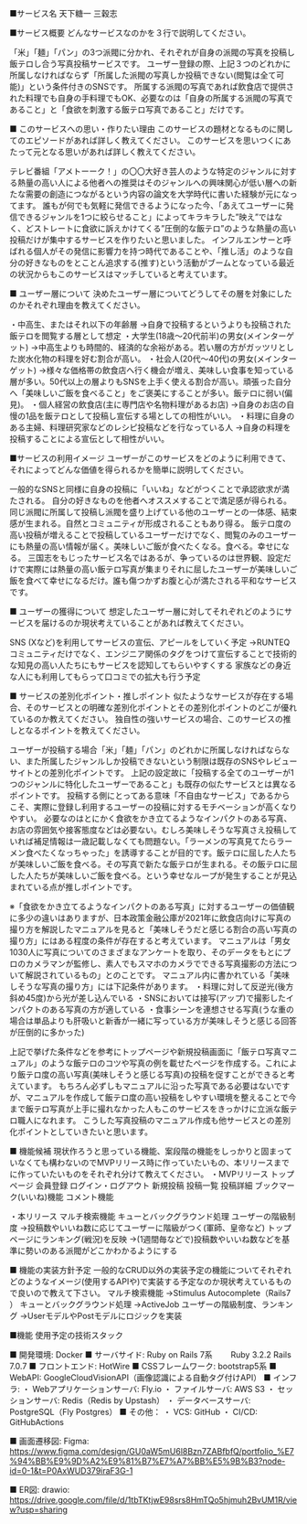 ■サービス名
天下糖一 三穀志

■サービス概要
どんなサービスなのかを３行で説明してください。

「米」「麺」「パン」の3つ派閥に分かれ、それぞれが自身の派閥の写真を投稿し飯テロし合う写真投稿サービスです。
ユーザー登録の際、上記３つのどれかに所属しなければならず「所属した派閥の写真しか投稿できない(閲覧は全て可能)」という条件付きのSNSです。
所属する派閥の写真であれば飲食店で提供された料理でも自身の手料理でもOK、必要なのは「自身の所属する派閥の写真であること」と「食欲を刺激する飯テロ写真であること」だけです。

■ このサービスへの思い・作りたい理由
このサービスの題材となるものに関してのエピソードがあれば詳しく教えてください。
このサービスを思いつくにあたって元となる思いがあれば詳しく教えてください。

テレビ番組「アメトーーク！」の〇〇大好き芸人のような特定のジャンルに対する熱量の高い人による他者への推奨はそのジャンルへの興味関心が低い層への新たな需要の創造につながるという内容の論文を大学時代に書いた経験が元になってます。
誰もが何でも気軽に発信できるようになった今、「あえてユーザーに発信できるジャンルを1つに絞らせること」によってキラキラした”映え”ではなく、どストレートに食欲に訴えかけてくる”圧倒的な飯テロ”のような熱量の高い投稿だけが集中するサービスを作りたいと思いました。
インフルエンサーと呼ばれる個人がその発信に影響力を持つ時代であることや、「推し活」のような自分の好きなものをとことん追求する(推す)という活動がブームとなっている最近の状況からもこのサービスはマッチしていると考えています。

■ ユーザー層について
決めたユーザー層についてどうしてその層を対象にしたのかそれぞれ理由を教えてください。

・中高生、またはそれ以下の年齢層
→自身で投稿するというよりも投稿された飯テロを閲覧する層として想定
・大学生(18歳〜20代前半)の男女(メインターゲット)
→中高生よりも時間的、経済的な余裕がある。若い層の方がガッツリとした炭水化物の料理を好む割合が高い。
・社会人(20代〜40代)の男女(メインターゲット)
→様々な価格帯の飲食店へ行く機会が増え、美味しい食事を知っている層が多い。50代以上の層よりもSNSを上手く使える割合が高い。頑張った自分へ「美味しいご飯を食べること」をご褒美にすることが多い。飯テロに弱い(偏見)。
・個人経営の飲食店(主に専門店や名物料理があるお店)
→自身のお店の自慢の1品を飯テロとして投稿し宣伝する場としての相性がいい。
・料理に自身のある主婦、料理研究家などのレシピ投稿などを行なっている人
→自身の料理を投稿することによる宣伝として相性がいい。

■サービスの利用イメージ
ユーザーがこのサービスをどのように利用できて、それによってどんな価値を得られるかを簡単に説明してください。

一般的なSNSと同様に自身の投稿に「いいね」などがつくことで承認欲求が満たされる。
自分の好きなものを他者へオススメすることで満足感が得られる。
同じ派閥に所属して投稿し派閥を盛り上げている他のユーザーとの一体感、結束感が生まれる。自然とコミュニティが形成されることもあり得る。
飯テロ度の高い投稿が増えることで投稿しているユーザーだけでなく、閲覧のみのユーザーにも熱量の高い情報が届く。美味しいご飯が食べたくなる。食べる。幸せになる。
三国志をもじったサービス名ではあるが、争っているのは世界観、設定だけで実際には熱量の高い飯テロ写真が集まりそれに屈したユーザーが美味しいご飯を食べて幸せになるだけ。誰も傷つかずお腹と心が満たされる平和なサービスです。

■ ユーザーの獲得について
想定したユーザー層に対してそれぞれどのようにサービスを届けるのか現状考えていることがあれば教えてください。

SNS (Xなど)を利用してサービスの宣伝、アピールをしていく予定
→RUNTEQコミュニティだけでなく、エンジニア関係のタグをつけて宣伝することで技術的な知見の高い人たちにもサービスを認知してもらいやすくする
家族などの身近な人にも利用してもらって口コミでの拡大も行う予定

■ サービスの差別化ポイント・推しポイント
似たようなサービスが存在する場合、そのサービスとの明確な差別化ポイントとその差別化ポイントのどこが優れているのか教えてください。
独自性の強いサービスの場合、このサービスの推しとなるポイントを教えてください。

ユーザーが投稿する場合「米」「麺」「パン」のどれかに所属しなければならない、また所属したジャンルしか投稿できないという制限は既存のSNSやレビューサイトとの差別化ポイントです。
上記の設定故に「投稿する全てのユーザーが1つのジャンルに特化したユーザーであること」も既存の似たサービスとは異なるポイントです。
投稿する側にとってある意味「不自由なサービス」であるからこそ、実際に登録し利用するユーザーの投稿に対するモチベーションが高くなりやすい。
必要なのはとにかく食欲をかき立てるようなインパクトのある写真、お店の雰囲気や接客態度などは必要ない。むしろ美味しそうな写真さえ投稿していれば補足情報は一歳記載しなくても問題ない。「ラーメンの写真見てたらラーメン食べたくなっちゃった」を誘導することが目的です。飯テロに屈した人たちが美味しいご飯を食べる。その写真で新たな飯テロが生まれる。その飯テロに屈した人たちが美味しいご飯を食べる。という幸せなループが発生することが見込まれている点が推しポイントです。

※「食欲をかき立てるようなインパクトのある写真」に対するユーザーの価値観に多少の違いはありますが、日本政策金融公庫が2021年に飲食店向けに写真の撮り方を解説したマニュアルを見ると「美味しそうだと感じる割合の高い写真の撮り方」にはある程度の条件が存在すると考えています。
マニュアルは「男女1030人に写真についてのさまざまなアンケートを取り、そのデータをもとにプロのカメラマンが監修し、素人でもスマホのカメラでできる写真撮影の方法について解説されているもの」とのことです。
マニュアル内に書かれている「美味しそうな写真の撮り方」には下記条件があります。
・料理に対して反逆光(後方斜め45度)から光が差し込んでいる
・SNSにおいては接写(アップ)で撮影したインパクトのある写真の方が適している
・食事シーンを連想させる写真(うな重の場合は単品よりも肝吸いと新香が一緒に写っている方が美味しそうと感じる回答が圧倒的に多かった)

上記で挙げた条件などを参考にトップページや新規投稿画面に「飯テロ写真マニュアル」のような飯テロのコツや写真の例を載せたページを作成する。これにより飯テロ度の高い写真(美味しそうと感じる写真)の投稿を促すことができると考えています。
もちろん必ずしもマニュアルに沿った写真である必要はないですが、マニュアルを作成して飯テロ度の高い投稿をしやすい環境を整えることで今まで飯テロ写真が上手に撮れなかった人もこのサービスをきっかけに立派な飯テロ職人になれます。
こうした写真投稿のマニュアル作成も他サービスとの差別化ポイントとしていきたいと思います。

■ 機能候補
現状作ろうと思っている機能、案段階の機能をしっかりと固まっていなくても構わないのでMVPリリース時に作っていたいもの、本リリースまでに作っていたいものをそれぞれ分けて教えてください。
・MVPリリース
トップページ
会員登録
ログイン・ログアウト
新規投稿
投稿一覧
投稿詳細
ブックマーク(いいね)機能
コメント機能

・本リリース
マルチ検索機能
キューとバックグラウンド処理
ユーザーの階級制度
→投稿数やいいね数に応じてユーザーに階級がつく(軍師、皇帝など)
トップページにランキング(戦況)を反映
→(1週間毎などで)投稿数やいいね数などを基準に勢いのある派閥がどこかわかるようにする

■ 機能の実装方針予定
一般的なCRUD以外の実装予定の機能についてそれぞれどのようなイメージ(使用するAPIや)で実装する予定なのか現状考えているもので良いので教えて下さい。
マルチ検索機能
→Stimulus Autocomplete（Rails7 ）
キューとバックグラウンド処理
→ActiveJob
ユーザーの階級制度、ランキング
→UserモデルやPostモデルにロジックを実装

■機能
使用予定の技術スタック

■ 開発環境: Docker
■ サーバサイド: Ruby on Rails 7系
　　Ruby 3.2.2 Rails 7.0.7
■ フロントエンド: HotWire
■ CSSフレームワーク: bootstrap5系
■ WebAPI: GoogleCloudVisionAPI（画像認識による自動タグ付けAPI）
■ インフラ:
・ Webアプリケーションサーバ: Fly.io
・ ファイルサーバ: AWS S3
・ セッションサーバ: Redis（Redis by Upstash）
・ データベースサーバ: PostgreSQL（Fly Postgres）
■ その他：
・ VCS: GitHub
・ CI/CD: GitHubActions

■ 画面遷移図:
Figma: https://www.figma.com/design/GU0aW5mU6l8Bzn7ZABfbfQ/portfolio_%E7%94%BB%E9%9D%A2%E9%81%B7%E7%A7%BB%E5%9B%B3?node-id=0-1&t=P0AxWUD379iraF3G-1

■ ER図:
drawio: https://drive.google.com/file/d/1tbTKtjwE98srs8HmTQo5hjmuh2BvUM1R/view?usp=sharing